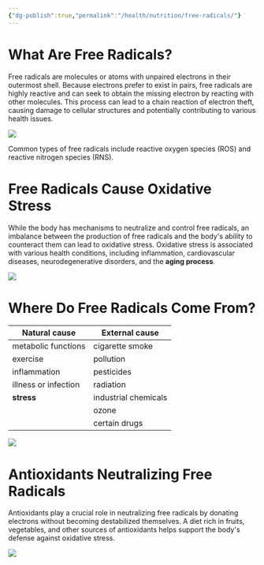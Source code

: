 ```yaml
---
{"dg-publish":true,"permalink":"/health/nutrition/free-radicals/"}
---
```



# What Are Free Radicals?

Free radicals are molecules or atoms with unpaired electrons in their outermost shell. Because electrons prefer to exist in pairs, free radicals are highly reactive and can seek to obtain the missing electron by reacting with other molecules. This process can lead to a chain reaction of electron theft, causing damage to cellular structures and potentially contributing to various health issues.

![](https://fieldoffitness.com/wp-content/uploads/2018/02/free-radical.png)

Common types of free radicals include reactive oxygen species (ROS) and reactive nitrogen species (RNS).

# Free Radicals Cause Oxidative Stress

While the body has mechanisms to neutralize and control free radicals, an imbalance between the production of free radicals and the body's ability to counteract them can lead to oxidative stress. Oxidative stress is associated with various health conditions, including inflammation, cardiovascular diseases, neurodegenerative disorders, and the **aging process**.

![](https://media.post.rvohealth.io/wp-content/uploads/sites/2/2020/09/244583-Free-Radicals-Body02-1296x728-1.jpg)

# Where Do Free Radicals Come From?

| Natural cause | External cause |
| ---- | ---- |
| metabolic functions | cigarette smoke |
| exercise | pollution |
| inflammation | pesticides |
| illness or infection | radiation |
| **stress** | industrial chemicals |
|  | ozone |
|  | certain drugs |

![](https://solesence.com/wp-content/uploads/2017/12/shutterstock_295823912.png)

# Antioxidants Neutralizing Free Radicals

Antioxidants play a crucial role in neutralizing free radicals by donating electrons without becoming destabilized themselves. A diet rich in fruits, vegetables, and other sources of antioxidants helps support the body's defense against oxidative stress.

![](https://media.post.rvohealth.io/wp-content/uploads/sites/2/2020/09/244583-Free-Radicals-Body01-1296x728-1.jpg)

